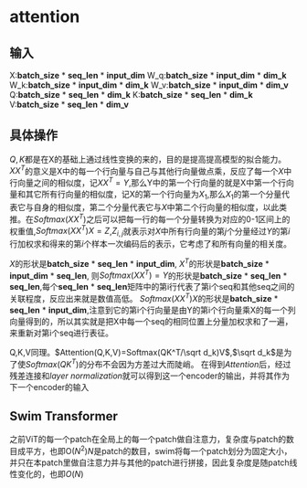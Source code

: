 # attention
## 输入
X:**batch_size** * **seq_len** * **input_dim**
W_q:**batch_size** * **input_dim** * **dim_k**
W_k:**batch_size** * **input_dim** * **dim_k**
W_v:**batch_size** * **input_dim** * **dim_v**
Q:**batch_size** * **seq_len** * **dim_k**
K:**batch_size** * **seq_len** * **dim_k**
V:**batch_size** * **seq_len** * **dim_v**

## 具体操作
$Q,K$都是在X的基础上通过线性变换的来的，目的是提高提高模型的拟合能力。
$XX^T$的意义是X中的每一个行向量与自己与其他行向量做点乘，反应了每一个$X$中行向量之间的相似度，记$XX^T=Y$,那么Y中的第一个行向量的就是X中第一个行向量和其它所有行向量的相似度，记X的第一个行向量为$X_1$,那么$X_1$的第一个分量代表它与自身的相似度，第二个分量代表它与$X$中第二个行向量的相似度，以此类推。在$Softmax(XX^T)$之后可以把每一行的每一个分量转换为对应的0-1区间上的权重值,$Softmax(XX^T)X=Z$,$Z_{i,j}$就表示对$X$中所有行向量的第$j$个分量经过$Y$的第$i$行加权求和得来的第$i$个样本一次编码后的表示，它考虑了和所有向量的相关度。

$X$的形状是**batch_size** * **seq_len** * **input_dim**,
$X^T$的形状是**batch_size** * **input_dim** * **seq_len**,
则$Softmax(XX^T)=Y$的形状是**batch_size** * **seq_len** * **seq_len**,每个**seq_len** * **seq_len**矩阵中的第i行代表了第i个seq和其他seq之间的关联程度，反应出来就是数值高低。
$Softmax(XX^T)X$的形状是**batch_size** * **seq_len** * **input_dim**,注意到它的第i个行向量是由Y的第i个行向量乘X的每一个列向量得到的，所以其实就是把X中每一个seq的相同位置上分量加权求和了一遍，来重新对第i个seq进行表征。

Q,K,V同理。$Attention(Q,K,V)=Softmax(QK^T/\sqrt d_k)V$,$\sqrt d_k$是为了使$Softmax(QK^T)$的分布不会因为方差过大而陡峭。
在得到$Attention$后，经过残差连接和$layer\ normalization$就可以得到这一个encoder的输出，并将其作为下一个encoder的输入

## Swim Transformer
之前ViT的每一个patch在全局上的每一个patch做自注意力，复杂度与patch的数目成平方，也即O($N^2$)$N$是patch的数目，swim将每一个patch划分为固定大小，并只在本patch里做自注意力并与其他的patch进行拼接，因此复杂度是随patch线性变化的，也即$O(N)$